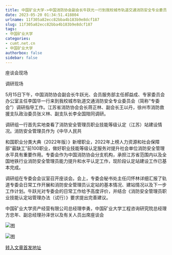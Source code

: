 ```yaml
---
title: 中国矿业大学->中国消防协会副会长牛跃光一行到我校城市轨道交通消防安全专业委员会调研指导工作 | cumt.net.cn
date: 2023-05-20 01:34:51.418804
urlname: 11f305a82ecc82bba4b183b9e8dcf187
slug: 11f305a82ecc82bba4b183b9e8dcf187
tags: 
- 中国矿业大学
categories:
- cumt.net.cn
- 中国矿业大学
authorbox: false
sidebar: false
---
```

座谈会现场

调研现场  

5月15日下午，中国消防协会副会长牛跃光、会员服务部主任郝益成、专家委员会办公室主任李国华一行来到我校城市轨道交通消防安全专业委员会（简称“专委会”）调研指导工作。江苏省消防协会会长蒋正林、副会长王以丹，徐州市消防救援支队政治委员张义林、副支队长李全国陪同调研。

调研组一行首先实地查看了消防安全管理员职业技能等级认定（江苏）站建设情况。消防安全管理员作为《中华人民共
<!--more-->
和国职业分类大典（2022年版）》新增职业，2022年上榜人力资源和社会保障部“最缺工”前100职业，做好职业技能等级认定服务对提升社会单位消防安全管理水平具有重要作用。专委会作为中国消防协会分支机构，承担江苏省范围内以及全国地铁行业消防安全管理员能力提升和水平认定工作，现阶段认定站建设工作已基本完成。

调研组在专委会会议室召开座谈会。会上，专委会秘书处主任闫怀林详细汇报了轨道专委会日常工作开展和消防安全管理员认定站的基本情况、建站情况以及下一步工作计划。牛跃光对专委会的日常工作给予高度评价，并结合《消防安全管理员职业技能认定站管理办法（试行）》要求提出完善建议。

中国矿业大学资产经营有限公司总经理李勇，中国矿业大学工程咨询研究院总经理方忠年、副总经理孙泽世以及有关人员出席座谈会

![图](https://xwzx.cumt.edu.cn/_upload/article/images/62/13/4239b0074efe80f86179d95823c5/4c282d25-3150-4a0f-848e-a09325d725e1.jpg)

![图](https://xwzx.cumt.edu.cn/_upload/article/images/62/13/4239b0074efe80f86179d95823c5/cb86a3be-be5b-4f82-bf07-b87f5f54a81c.jpg)

[转入文章首发地址](https://xwzx.cumt.edu.cn/dc/d5/c523a646357/page.htm)